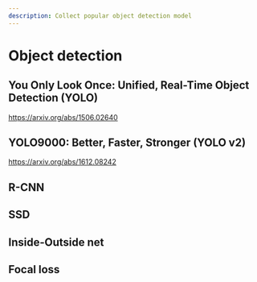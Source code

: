```yaml
---
description: Collect popular object detection model
---
```


# Object detection

## You Only Look Once: Unified, Real-Time Object Detection (YOLO)

https://arxiv.org/abs/1506.02640

## YOLO9000: Better, Faster, Stronger (YOLO v2)

https://arxiv.org/abs/1612.08242

## R-CNN

## SSD

## Inside-Outside net

## Focal loss

